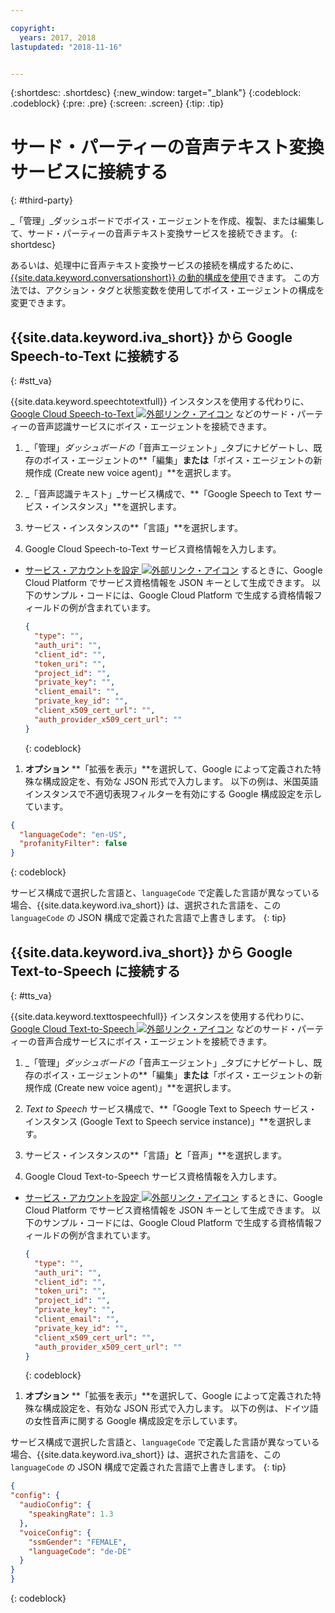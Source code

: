 ```yaml
---

copyright:
  years: 2017, 2018
lastupdated: "2018-11-16"


---
```


{:shortdesc: .shortdesc}
{:new_window: target="_blank"}
{:codeblock: .codeblock}
{:pre: .pre}
{:screen: .screen}
{:tip: .tip}


# サード・パーティーの音声テキスト変換サービスに接続する
{: #third-party}

_「管理」_ダッシュボードでボイス・エージェントを作成、複製、または編集して、サード・パーティーの音声テキスト変換サービスを接続できます。
{: shortdesc}

あるいは、処理中に音声テキスト変換サービスの接続を構成するために、[{{site.data.keyword.conversationshort}} の動的構成を使用](api_dynamic_config.html)できます。 この方法では、アクション・タグと状態変数を使用してボイス・エージェントの構成を変更できます。

## {{site.data.keyword.iva_short}} から Google Speech-to-Text に接続する
{: #stt_va}

{{site.data.keyword.speechtotextfull}} インスタンスを使用する代わりに、[Google Cloud Speech-to-Text ![外部リンク・アイコン](../../icons/launch-glyph.svg "外部リンク・アイコン")](https://cloud.google.com/speech-to-text/) などのサード・パーティーの音声認識サービスにボイス・エージェントを接続できます。

1. _「管理」_ダッシュボードの_「音声エージェント」_タブにナビゲートし、既存のボイス・エージェントの**「編集」**または**「ボイス・エージェントの新規作成 (Create new voice agent)」**を選択します。

1. _「音声認識テキスト」_サービス構成で、**「Google Speech to Text サービス・インスタンス」**を選択します。

1. サービス・インスタンスの**「言語」**を選択します。

1. Google Cloud Speech-to-Text サービス資格情報を入力します。
  * [サービス・アカウントを設定 ![外部リンク・アイコン](../../icons/launch-glyph.svg "外部リンク・アイコン")](https://cloud.google.com/video-intelligence/docs/common/auth#set_up_a_service_account) するときに、Google Cloud Platform でサービス資格情報を JSON キーとして生成できます。 以下のサンプル・コードには、Google Cloud Platform で生成する資格情報フィールドの例が含まれています。

    ```json
    {
      "type": "",
      "auth_uri": "",
      "client_id": "",
      "token_uri": "",
      "project_id": "",
      "private_key": "",
      "client_email": "",
      "private_key_id": "",
      "client_x509_cert_url": "",
      "auth_provider_x509_cert_url": ""
    }
    ```
    {: codeblock}

1. **オプション** **「拡張を表示」**を選択して、Google によって定義された特殊な構成設定を、有効な JSON 形式で入力します。
  以下の例は、米国英語インスタンスで不適切表現フィルターを有効にする Google 構成設定を示しています。
  ```json
  {
    "languageCode": "en-US",
    "profanityFilter": false
  }
  ```
  {: codeblock}

  サービス構成で選択した言語と、`languageCode` で定義した言語が異なっている場合、{{site.data.keyword.iva_short}} は、選択された言語を、この `languageCode` の JSON 構成で定義された言語で上書きします。
  {: tip}

## {{site.data.keyword.iva_short}} から Google Text-to-Speech に接続する
{: #tts_va}

{{site.data.keyword.texttospeechfull}} インスタンスを使用する代わりに、[Google Cloud Text-to-Speech ![外部リンク・アイコン](../../icons/launch-glyph.svg "外部リンク・アイコン")](https://cloud.google.com/text-to-speech/) などのサード・パーティーの音声合成サービスにボイス・エージェントを接続できます。

1. _「管理」_ダッシュボードの_「音声エージェント」_タブにナビゲートし、既存のボイス・エージェントの**「編集」**または**「ボイス・エージェントの新規作成 (Create new voice agent)」**を選択します。

1. _Text to Speech_ サービス構成で、**「Google Text to Speech サービス・インスタンス (Google Text to Speech service instance)」**を選択します。

1. サービス・インスタンスの**「言語」**と**「音声」**を選択します。

1. Google Cloud Text-to-Speech サービス資格情報を入力します。
  * [サービス・アカウントを設定 ![外部リンク・アイコン](../../icons/launch-glyph.svg "外部リンク・アイコン")](https://cloud.google.com/video-intelligence/docs/common/auth#set_up_a_service_account) するときに、Google Cloud Platform でサービス資格情報を JSON キーとして生成できます。 以下のサンプル・コードには、Google Cloud Platform で生成する資格情報フィールドの例が含まれています。

    ```json
    {
      "type": "",
      "auth_uri": "",
      "client_id": "",
      "token_uri": "",
      "project_id": "",
      "private_key": "",
      "client_email": "",
      "private_key_id": "",
      "client_x509_cert_url": "",
      "auth_provider_x509_cert_url": ""
    }
    ```
    {: codeblock}

1. **オプション** **「拡張を表示」**を選択して、Google によって定義された特殊な構成設定を、有効な JSON 形式で入力します。
  以下の例は、ドイツ語の女性音声に関する Google 構成設定を示しています。

  サービス構成で選択した言語と、`languageCode` で定義した言語が異なっている場合、{{site.data.keyword.iva_short}} は、選択された言語を、この `languageCode` の JSON 構成で定義された言語で上書きします。
  {: tip}

  ```json
  {
  "config": {
    "audioConfig": {
      "speakingRate": 1.3
    },
    "voiceConfig": {
      "ssmGender": "FEMALE",
      "languageCode": "de-DE"
    }
  }
  }
  ```
  {: codeblock}
